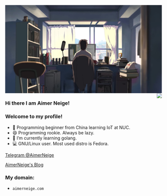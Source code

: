 <a href="https://www.cwfilms.jp/5cm/" target="_blank">
<img align="center" src="https://github.com/aimerneige/aimerneige/raw/master/cover.jpg">
</a>

<a href="https://aimerneige.com/" target="_blank">
<img align="right" src="https://github-readme-stats.vercel.app/api?username=aimerneige&show_icons=true&hide_border=true&icon_color=33a6b8&title_color=184f57">
</a>

### Hi there I am Aimer Neige!

### Welcome to my profile!

- 🤔 Programming beginner from China learning IoT at NUC.
- 😄 Programming rookie. Always be lazy.
- 🌱 I’m currently learning golang.
- 💻 GNU/Linux user. Most used distro is Fedora.
<!-- - 🔭 I plan to learn some web in the future. -->

[Telegram @AimerNeige](https://t.me/AimerNeige)

[AimerNeige's Blog](https://aimerneige.com)

### My domain:

- `aimerneige.com`
<!-- - `neige.icu` -->

<!-- [![Top Langs](https://github-readme-stats.vercel.app/api/top-langs/?username=aimerneige&layout=compact)](https://github.com/AimerNeige/) -->

<!--
**aimerneige/aimerneige** is a ✨ _special_ ✨ repository because its `README.md` (this file) appears on your GitHub profile.

Here are some ideas to get you started:

- 🔭 I’m currently working on ...
- 🌱 I’m currently learning ...
- 👯 I’m looking to collaborate on ...
- 🤔 I’m looking for help with ...
- 💬 Ask me about ...
- 📫 How to reach me: ...
- 😄 Pronouns: ...
- ⚡ Fun fact: ...
-->

